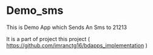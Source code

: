 # Demo_sms
This is Demo App which Sends An Sms to 21213

It is a part of project this project ( https://github.com/imranctg16/bdapps_implementation )
